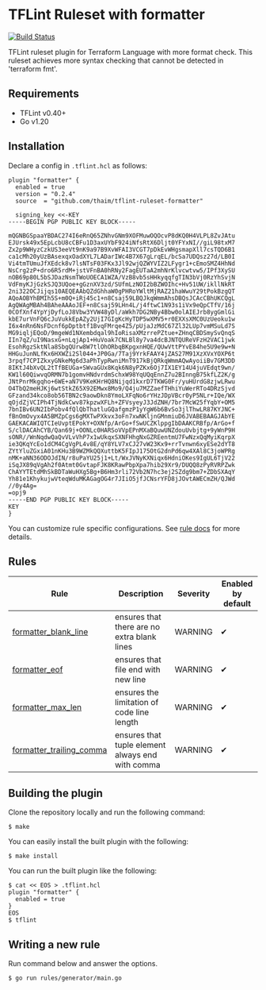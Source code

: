 # TFLint Ruleset with formatter
[![Build Status](https://github.com/thaim/tflint-ruleset-formatter/workflows/build/badge.svg?branch=main)](https://github.com/thaim/tflint-ruleset-formatter/actions)

TFLint ruleset plugin for Terraform Language with more format check.
This ruleset achieves more syntax checking that cannot be detected in 'terraform fmt'.

## Requirements

- TFLint v0.40+
- Go v1.20

## Installation
Declare a config in `.tflint.hcl` as follows:

```hcl
plugin "formatter" {
  enabled = true
  version = "0.2.4"
  source  = "github.com/thaim/tflint-ruleset-formatter"

  signing_key <<-KEY
-----BEGIN PGP PUBLIC KEY BLOCK-----

mQGNBGSpaaYBDAC274I6eRnQ65ZNhvGNm9XOFMuwOQOcvP8dKQ0H4VLPL8ZvJAtu
EJUrsk49x5EpLcbU8cCBFu1D3axUYbF924iNfsRtX6Dljt0YFYxNI//giL98txM7
Zx2p9WHyzCzkUS3eeVt9nK9a97B9XvWFAI3VCGT7pDkEvWHgsmapXll7csTQD6B1
ca1cMh20yUzBAsexqxOadXYL7LADarIWc4B7X67gLrqEL/bcSa7UDQsz27d/LB0I
Vi4tmTUmuJfXEdck8v7lsNTsF03FKx3Jl92wjQZWYVIZ2LFygr1+cEmoSMZ4HhNd
NsCrg2zP+dro6R5rdM+jstVFnBA0hRNy2FagEUTaA2mhNrKlvcwtvw5/IPf3XySU
nOB69p80L5bSJDazNsmTWoUOECA1WZA/VzB8vb5sHHkyqqfgTIN3bVj0RzYhSvjN
VdFmyKJjGzkSJQ3UQoe+gGznXV3zd/SUfmLzNOI2bBZWOIhc+Hv51UW/ikllNkRT
2ni322OCJijqs10AEQEAAbQZdGhhaW0gPHRoYWltMjRAZ21haWwuY29tPokBzgQT
AQoAOBYhBMIh5S+m0Q+iRj45c1+n8Csaj59LBQJkqWmmAhsDBQsJCAcCBhUKCQgL
AgQWAgMBAh4BAheAAAoJEF+n8Csaj59LHn4L/j4ftwC1N93s1iVx9eQpCTfV/16j
0COfXnf4YpYjDyfLoJ8Vbw3YVW48yDl/aWkh7DG2NBy4Bbw0olAIEJrb8ygGmlGi
kbE7urVnFQ6cJuVukkEpAZy2UjI7GIgKcHyTDP5wXMV5+r0EXXsXMC0UzUeoku1w
I6x4nRn6NsFDcnf6pDptbtf1BvqFMrqe4Z5/pUjaJzMdC67Zl32LUp7vmMSuLd7S
MG9iqljEQoD/9mgeWd1NXembdqal9hIoRisaXMzrrePZtue+ZHnqCBDSmySvQnqS
IIn7qZ/uI9NasxG+nLqjAp1+HuVoak7CNLBl8y7va4dcBJNTQUReVFzH2VAC1jwk
EsohRgzSktNla8SbgQUrw8W7tlOhORbqBKpgxnHQE/QUwVttPYvE84he5U9e9w+N
HHGuJunNLfKx6HXWZi2Sl044+JP0Ga/7Taj9YrkFAAY4jZAS27M91XzXVxYOXP6t
3rpqf7CPIZkxyGNkeMg6d3aPhTypRwniMnT917kBjQRkqWmmAQwAyoiiBv7GM3DD
8IKtJ4bXvQL2tTfBEUGa+SWvaGUx8Kqk6N8yPZKx6Oj7IX1EY14U4juVEdqt9wn/
KW1l60QiwvqORMN7b1gomvHNdvrdmSchxW98YqUQqEnnZ7u2BInngB75kfLZ2K/g
JNtPnrMkgqho+6WE+aN7V9KeKHrHQ8Nijqd1kxrD7TKWG0Fr/yuHUrdG8zjwLRwu
O4TbQ2meHJKj6wtStkZ65X92EMwx8Mo9/Q4ju7MZZaefTHhiYuWerRTo4DRzSjvd
GFzand34kco8ob56TBN2c9aowDkn8YmoLXFqNo6rYHzJDpVBcr0yP5NLr+IQe/WX
qOjdZjVCIPh4TjNdkCwv87kpzwXFLh+ZFVsyeyJ3JdZNH/7br7McW25fYqbY+OM5
7bnIBv6UN2IbPobv4fQlQbThatluGQafgmzP1yYgW6b6BvSo3jlThwLR87KYJNC+
fBnOmOvyx4A5BMZpCgs6gMXTwPXkvx3oFn7xwNKljnGMnmiuD6JVABEBAAGJAbYE
GAEKACAWIQTCIeUvptEPokY+OXNfp/ArGo+fSwUCZKlppgIbDAAKCRBfp/ArGo+f
S/clDACAhCYB/Qan69j+OONLc0HARSoVVpEPnMXaBQuwUNZdouUvbjtg+9yWnP9H
sONR//WnNqdwQaQvVLvVhP7x1wUkqxSXNFHhgNxGZREentmU7FwNzxQqMyiKqrpX
ie3QKqYcEo1dCM4CgVgPL4v8E/qY8YLV7xCJ27vW23Kx9+rrTvnwn6xyESe2dYT8
ZYtYluZGxiA01nKHu3B9WZMkQQXuttbK5FIpJ175OtG2dnPd6qw4XAl8C3joWPRg
nMK+aNN36ODOJdIN/r8uPaYU25j1+Lt/WxJVNyKXNiqx6HdniOKes9IgUL6TjV22
iSqJX89qVgAh2f0Atmt0GvtapFJK8KRawPbpXpa7hib29Xr9/DUQQ8zPyRVRPZwk
ChAYYTEtdMhSkBDTaWuHXg5Bg+B6Hm3rli72Vb2N7hc3ej2SZdg9bm7+ZDbSXAqY
Yh81e1KhykujwVteqWduMKAGagOG4r7JIiO5jfJCNsrYFD8jJOvtAWECmZH/QJWd
//0y4Ag=
=opj9
-----END PGP PUBLIC KEY BLOCK-----
KEY
}
```

You can customize rule specific configurations. See [rule docs](docs/rules/) for more details.

## Rules

|Rule|Description|Severity|Enabled by default|
| --- | --- | --- | --- |
|[formatter_blank_line](docs/rules/formatter_blank_line.md)|ensures that there are no extra blank lines|WARNING|✔
|[formatter_eof](docs/rules/formatter_eof.md)|ensures that file end with new line|WARNING|✔
|[formatter_max_len](docs/rules/formatter_max_len.md)|ensures the limitation of code line length|WARNING|✔
|[formatter_trailing_comma](docs/rules/formatter_trailing_comma.md)|ensures that tuple element always end with comma|WARNING|✔

## Building the plugin

Clone the repository locally and run the following command:

```
$ make
```

You can easily install the built plugin with the following:

```
$ make install
```

You can run the built plugin like the following:

```
$ cat << EOS > .tflint.hcl
plugin "formatter" {
  enabled = true
}
EOS
$ tflint
```

## Writing a new rule
Run command below and answer the options.

```
$ go run rules/generator/main.go
```
